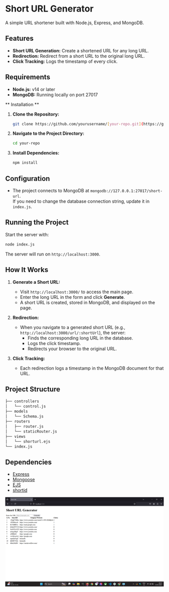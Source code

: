 
# Short URL Generator

A simple URL shortener built with Node.js, Express, and MongoDB.

## Features

- **Short URL Generation:** Create a shortened URL for any long URL.
- **Redirection:** Redirect from a short URL to the original long URL.
- **Click Tracking:** Logs the timestamp of every click.

## Requirements

- **Node.js:** v14 or later
- **MongoDB:** Running locally on port 27017

** Installation **

1. **Clone the Repository:**
   ```bash
   git clone https://github.com/yourusername/[your-repo.git](https://github.com/HemanthKuttuboyina/Short-URL-Generator-URL-Shortening-Web/tree/main/)
   ```

2. **Navigate to the Project Directory:**
   ```bash
   cd your-repo
   ```

3. **Install Dependencies:**
   ```bash
   npm install
   ```

## Configuration

- The project connects to MongoDB at `mongodb://127.0.0.1:27017/short-url`.  
  If you need to change the database connection string, update it in `index.js`.

## Running the Project

Start the server with:
```bash
node index.js
```
The server will run on `http://localhost:3000`.

## How It Works

1. **Generate a Short URL:**
   - Visit `http://localhost:3000/` to access the main page.
   - Enter the long URL in the form and click **Generate**.
   - A short URL is created, stored in MongoDB, and displayed on the page.

2. **Redirection:**
   - When you navigate to a generated short URL (e.g., `http://localhost:3000/url/:shortUrl`), the server:
     - Finds the corresponding long URL in the database.
     - Logs the click timestamp.
     - Redirects your browser to the original URL.

3. **Click Tracking:**
   - Each redirection logs a timestamp in the MongoDB document for that URL.

## Project Structure

```
├── controllers
│   └── control.js
├── models
│   └── Schema.js
├── routers
│   ├── router.js
│   └── staticRouter.js
├── views
│   └── shorturl.ejs
└── index.js
```

## Dependencies

- [Express](https://expressjs.com/)
- [Mongoose](https://mongoosejs.com/)
- [EJS](https://ejs.co/)
- [shortid](https://www.npmjs.com/package/shortid)

![Short URL Generator Screenshot](test_img/photo.png)
